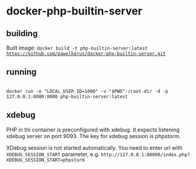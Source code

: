 # docker-php-builtin-server

## building
Built image:
<code>docker build -t php-builtin-server:latest https://github.com/pawelkorus/docker-php-builtin-server.git</code>

## running
<code>
docker run -e "LOCAL_USER_ID=1000" -v "$PWD":/root-dir -d -p 127.0.0.1:8000:8000 php-builtin-server:latest
</code>

## xdebug
PHP in thi container is preconfigured with xdebug. It expects listening xdebug server on port 9093. The key for xdebug session is phpstorm.

XDebug session is not started automatically. You need to enter url with ```XDEBUG_SESSION_START``` parameter, e.g. ```http://127.0.0.1:80000/index.php?XDEBUG_SESSION_START=phpstorm```



